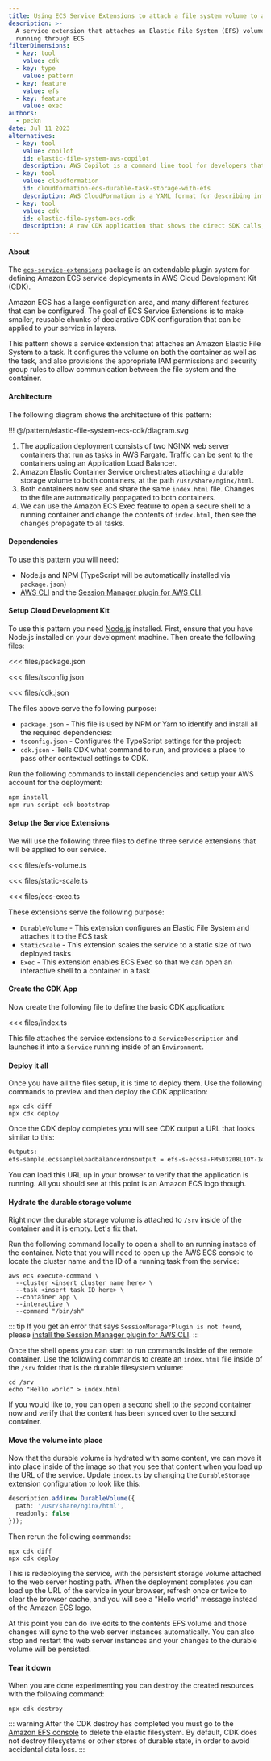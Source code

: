 ```yaml
---
title: Using ECS Service Extensions to attach a file system volume to a task
description: >-
  A service extension that attaches an Elastic File System (EFS) volume to a container
  running through ECS
filterDimensions:
  - key: tool
    value: cdk
  - key: type
    value: pattern
  - key: feature
    value: efs
  - key: feature
    value: exec
authors:
  - peckn
date: Jul 11 2023
alternatives:
  - key: tool
    value: copilot
    id: elastic-file-system-aws-copilot
    description: AWS Copilot is a command line tool for developers that want to go from Dockerfile to deployment without touching infrastructure.
  - key: tool
    value: cloudformation
    id: cloudformation-ecs-durable-task-storage-with-efs
    description: AWS CloudFormation is a YAML format for describing infrastructure as code.
  - key: tool
    value: cdk
    id: elastic-file-system-ecs-cdk
    description: A raw CDK application that shows the direct SDK calls, without ECS Extensions
---
```


#### About

The [`ecs-service-extensions`](https://www.npmjs.com/package/@aws-cdk-containers/ecs-service-extensions) package is an extendable plugin system for defining Amazon ECS service deployments in AWS Cloud Development Kit (CDK).

Amazon ECS has a large configuration area, and many different features that can be configured. The goal of ECS Service Extensions is to make smaller, reusable chunks of declarative CDK configuration that can be applied to your service in layers.

This pattern shows a service extension that attaches an Amazon Elastic File System to a task. It configures the volume on both the container as well as the task, and also provisions the appropriate IAM permissions and security group rules to allow communication between the
file system and the container.

#### Architecture

The following diagram shows the architecture of this pattern:

!!! @/pattern/elastic-file-system-ecs-cdk/diagram.svg

1. The application deployment consists of two NGINX web server containers that run as tasks in AWS Fargate. Traffic can be sent to the containers using an Application Load Balancer.
2. Amazon Elastic Container Service orchestrates attaching a durable storage volume to both containers, at the path `/usr/share/nginx/html`.
3. Both containers now see and share the same `index.html` file. Changes to the file are automatically propagated to both containers.
4. We can use the Amazon ECS Exec feature to open a secure shell to a running container and change the contents of `index.html`, then see the changes propagate to all tasks.

#### Dependencies

To use this pattern you will need:

* Node.js and NPM (TypeScript will be automatically installed via `package.json`)
* [AWS CLI](https://docs.aws.amazon.com/cli/latest/userguide/getting-started-install.html) and the [Session Manager plugin for AWS CLI](https://docs.aws.amazon.com/systems-manager/latest/userguide/session-manager-working-with-install-plugin.html).

#### Setup Cloud Development Kit

To use this pattern you need [Node.js](https://nodejs.org/en) installed. First, ensure that you have Node.js installed on your development machine. Then create the following files:

<tabs>
<tab label="package.json">

<<< files/package.json

</tab>

<tab label='tsconfig.json'>

<<< files/tsconfig.json

</tab>

<tab label='cdk.json'>

<<< files/cdk.json

</tab>
</tabs>

The files above serve the following purpose:

- `package.json` - This file is used by NPM or Yarn to identify and install all the required dependencies:
- `tsconfig.json` - Configures the TypeScript settings for the project:
- `cdk.json` - Tells CDK what command to run, and provides a place to pass other contextual settings to CDK.

Run the following commands to install dependencies and setup your AWS account for the deployment:

```sh
npm install
npm run-script cdk bootstrap
```

#### Setup the Service Extensions

We will use the following three files to define three service extensions that will be applied to our service.

<tabs>
<tab label="efs-volume.ts">

<<< files/efs-volume.ts

</tab>

<tab label='static-scale.ts'>

<<< files/static-scale.ts

</tab>

<tab label='ecs-exec.ts'>

<<< files/ecs-exec.ts

</tab>
</tabs>

These extensions serve the following purpose:

- `DurableVolume` - This extension configures an Elastic File System and attaches it to the ECS task
- `StaticScale` - This extension scales the service to a static size of two deployed tasks
- `Exec` - This extension enables ECS Exec so that we can open an interactive shell to a container in a task

#### Create the CDK App

Now create the following file to define the basic CDK application:

<<< files/index.ts

This file attaches the service extensions to a `ServiceDescription` and launches it into a `Service` running inside of an `Environment`.

#### Deploy it all

Once you have all the files setup, it is time to deploy them. Use the following commands to preview and then deploy the CDK application:

```shell
npx cdk diff
npx cdk deploy
```

Once the CDK deploy completes you will see CDK output a URL that looks similar to this:

```txt
Outputs:
efs-sample.ecssampleloadbalancerdnsoutput = efs-s-ecssa-FM5O3208L1OY-1442904617.us-east-2.elb.amazonaws.com
```

You can load this URL up in your browser to verify that the application is running. All you should see at this point is an Amazon ECS logo though.

#### Hydrate the durable storage volume

Right now the durable storage volume is attached to `/srv` inside of the container and it is empty. Let's fix that.

Run the following command locally to open a shell to an running instace of the container. Note that you will need to open up the AWS ECS console to locate the cluster name and the ID of a running task from the service:

```shell
aws ecs execute-command \
  --cluster <insert cluster name here> \
  --task <insert task ID here> \
  --container app \
  --interactive \
  --command "/bin/sh"
```

::: tip
If you get an error that says `SessionManagerPlugin is not found`, please [install the Session Manager plugin for AWS CLI](https://docs.aws.amazon.com/systems-manager/latest/userguide/session-manager-working-with-install-plugin.html).
:::

Once the shell opens you can start to run commands inside of the remote container. Use the following commands to create an `index.html` file inside of the `/srv` folder that is the durable filesystem volume:

```shell
cd /srv
echo "Hello world" > index.html
```

If you would like to, you can open a second shell to the second container now and verify that the content has been synced over to the second container.

#### Move the volume into place

Now that the durable volume is hydrated with some content, we can move it into place inside of the image so that you see that content when you load up the URL of the service. Update `index.ts` by changing the `DurableStorage` extension configuration to look like this:

```ts
description.add(new DurableVolume({
  path: '/usr/share/nginx/html',
  readonly: false
}));
```

Then rerun the following commands:

```shell
npx cdk diff
npx cdk deploy
```

This is redeploying the service, with the persistent storage volume attached to the web server hosting path. When the deployment completes you can load up the URL of the service in your browser, refresh once or twice to clear the browser cache, and you will see a "Hello world" message instead of the Amazon ECS logo.

At this point you can do live edits to the contents EFS volume and those changes will sync to the web server instances automatically. You can also stop and restart the web server instances and your changes to the durable volume will be persisted.

#### Tear it down

When you are done experimenting you can destroy the created resources with the following command:

```shell
npx cdk destroy
```

::: warning
After the CDK destroy has completed you must go to the [Amazon EFS console](https://console.aws.amazon.com/efs/home?#/file-systems) to delete the elastic filesystem. By default, CDK does not destroy filesystems or other stores of durable state, in order to avoid accidental data loss.
:::
